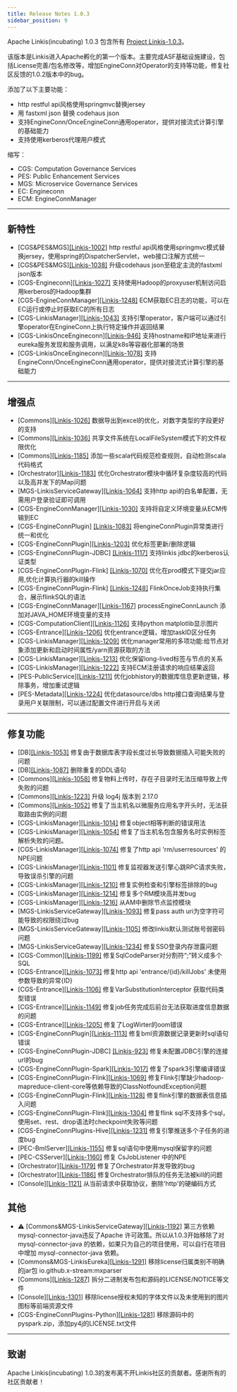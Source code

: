 ```yaml
---
title: Release Notes 1.0.3
sidebar_position: 9
--- 
```


Apache Linkis(incubating) 1.0.3 包含所有 [Project Linkis-1.0.3](https://github.com/apache/incubator-linkis/projects/13)。

该版本是Linkis进入Apache孵化的第一个版本。主要完成ASF基础设施建设，包括License完善/包名修改等，增加EngineConn对Operator的支持等功能，修复社区反馈的1.0.2版本中的bug。

添加了以下主要功能：
* http restful api风格使用springmvc替换jersey
* 用 fastxml json 替换 codehaus json
* 支持EngineConn/OnceEngineConn通用operator，提供对接流式计算引擎的基础能力
* 支持使用kerberos代理用户模式

缩写：
- CGS: Computation Governance Services
- PES: Public Enhancement Services
- MGS: Microservice Governance Services
- EC: Engineconn
- ECM: EngineConnManager
---

## 新特性

* \[CGS&PES&MGS][[Linkis-1002]](https://github.com/apache/incubator-linkis/pull/1002) http restful api风格使用springmvc模式替换jersey，使用spring的DispatcherServlet，web接口注解方式统一
* \[CGS&PES&MGS][[Linkis-1038]](https://github.com/apache/incubator-linkis/pull/1038) 升级codehaus json至稳定主流的fastxml json版本
* \[CGS-Engineconn][[Linkis-1027]](https://github.com/apache/incubator-linkis/pull/1027) 支持使用Hadoop的proxyuser机制访问启用kerberos的Hadoop集群
* \[CGS-EngineConnManager][[Linkis-1248]](https://github.com/apache/incubator-linkis/pull/1248) ECM获取EC日志的功能，可以在EC运行或停止时获取EC的所有日志
* \[CGS-LinkisManager][[Linkis-1043]](https://github.com/apache/incubator-linkis/pull/1043) 支持引擎operator，客户端可以通过引擎operator在EngineConn上执行特定操作并返回结果
* \[CGS-LinkisOnceEngineconn][[Linkis-946]](https://github.com/apache/incubator-linkis/pull/946) 支持hostname和IP地址来进行eureka服务发现和服务调用，以满足k8s等容器化部署的场景
* \[CGS-LinkisOnceEngineconn][[Linkis-1078]](https://github.com/apache/incubator-linkis/pull/1078) 支持EngineConn/OnceEngineConn通用operator，提供对接流式计算引擎的基础能力


---

## 增强点
* \[Commons][[Linkis-1026]](https://github.com/apache/incubator-linkis/pull/1026) 数据导出到excel的优化，对数字类型的字段更好的支持
* \[Commons][[Linkis-1036]](https://github.com/apache/incubator-linkis/pull/1036) 共享文件系统在LocalFileSystem模式下的文件权限优化
* \[Commons][[Linkis-1185]](https://github.com/apache/incubator-linkis/pull/1185) 添加一些scala代码规范检查规则，自动检测scala代码格式
* \[Orchestrator][[Linkis-1183]](https://github.com/apache/incubator-linkis/pull/1183) 优化Orchestrator模块中循环复杂度较高的代码以及高并发下的Map问题
* \[MGS-LinkisServiceGateway][[Linkis-1064]](https://github.com/apache/incubator-linkis/pull/1064) 支持http api的白名单配置，无需用户登录验证即可调用
* \[CGS-EngineConnManager][[Linkis-1030]](https://github.com/apache/incubator-linkis/pull/1030) 支持将自定义环境变量从ECM传输到EC
* \[CGS-EngineConnPlugin] [[Linkis-1083]](https://github.com/apache/incubator-linkis/pull/1083) 将engineConnPlugin异常类进行统一和优化
* \[CGS-EngineConnPlugin][[Linkis-1203]](https://github.com/apache/incubator-linkis/pull/1203) 优化标签更新/删除逻辑
* \[CGS-EngineConnPlugin-JDBC] [[Linkis-1117]](https://github.com/apache/incubator-linkis/pull/1117) 支持linkis jdbc的kerberos认证类型
* \[CGS-EngineConnPlugin-Flink] [[Linkis-1070]](https://github.com/apache/incubator-linkis/pull/1070) 优化在prod模式下提交jar应用,优化计算执行器的kill操作
* \[CGS-EngineConnPlugin-Flink] [[Linkis-1248]](https://github.com/apache/incubator-linkis/pull/1248) FlinkOnceJob支持执行集合，展示flinkSQL的语法
* \[CGS-EngineConnManager][[Linkis-1167]](https://github.com/apache/incubator-linkis/pull/1167) processEngineConnLaunch 添加对JAVA_HOME环境变量的支持
* \[CGS-ComputationClient][[Linkis-1126]](https://github.com/apache/incubator-linkis/pull/1126) 支持python matplotlib显示图片
* \[CGS-Entrance][[Linkis-1206]](https://github.com/apache/incubator-linkis/pull/1206) 优化entrance逻辑，增加taskID区分任务
* \[CGS-LinkisManager][[Linkis-1209]](https://github.com/apache/incubator-linkis/pull/1209) 优化manager常用的多项功能:给节点对象添加更新和启动时间属性/yarn资源获取的方法
* \[CGS-LinkisManager][[Linkis-1213]](https://github.com/apache/incubator-linkis/pull/1213) 优化保留long-lived标签与节点的关系
* \[CGS-LinkisManager][[Linkis-1222]](https://github.com/apache/incubator-linkis/pull/1222) 支持ECM注册请求的响应结果返回
* \[PES-PublicService][[Linkis-1211]](https://github.com/apache/incubator-linkis/pull/1211) 优化jobhistory的数据库信息更新逻辑，移除事务，增加重试逻辑
* \[PES-Metadata][[Linkis-1224]](https://github.com/apache/incubator-linkis/pull/1224) 优化datasource/dbs http接口查询结果与登录用户关联限制，可以通过配置文件进行开启与关闭

---
## 修复功能
* \[DB][[Linkis-1053]](https://github.com/apache/incubator-linkis/pull/1053) 修复由于数据库表字段长度过长导致数据插入可能失败的问题
* \[DB][[Linkis-1087]](https://github.com/apache/incubator-linkis/pull/1087) 删除重复的DDL语句
* \[Commons][[Linkis-1058]](https://github.com/apache/incubator-linkis/pull/1058) 修复物料上传时，存在子目录时无法压缩导致上传失败的问题
* \[Commons][[Linkis-1223]](https://github.com/apache/incubator-linkis/pull/1223) 升级 log4j 版本到 2.17.0
* \[Commons][[Linkis-1052]](https://github.com/apache/incubator-linkis/pull/1052) 修复了当主机名以微服务应用名字开头时，无法获取路由实例的问题
* \[CGS-LinkisManager][[Linkis-1014]](https://github.com/apache/incubator-linkis/pull/1014) 修复object相等判断的错误用法
* \[CGS-LinkisManager][[Linkis-1054]](https://github.com/apache/incubator-linkis/pull/1054) 修复了当主机名包含服务名时实例标签解析失败的问题。
* \[CGS-LinkisManager][[Linkis-1074]](https://github.com/apache/incubator-linkis/pull/1074) 修复了http api 'rm/userresources' 的NPE问题
* \[CGS-LinkisManager][[Linkis-1101]](https://github.com/apache/incubator-linkis/pull/1101) 修复监视器发送引擎心跳RPC请求失败，导致误杀引擎的问题
* \[CGS-LinkisManager][[Linkis-1210]](https://github.com/apache/incubator-linkis/pull/1210) 修复实例检查和引擎标签排除的bug
* \[CGS-LinkisManager][[Linkis-1214]](https://github.com/apache/incubator-linkis/pull/1214) 修复多个RM模块高并发bug
* \[CGS-LinkisManager][[Linkis-1216]](https://github.com/apache/incubator-linkis/pull/1216) 从AM中删除节点监控模块
* \[MGS-LinkisServiceGateway][[Linkis-1093]](https://github.com/apache/incubator-linkis/pull/1093) 修复pass auth uri为空字符可能导致的权限绕过bug
* \[MGS-LinkisServiceGateway][[Linkis-1105]](https://github.com/apache/incubator-linkis/pull/1105) 修改linkis默认测试账号弱密码问题
* \[MGS-LinkisServiceGateway][[Linkis-1234]](https://github.com/apache/incubator-linkis/pull/1234) 修复SSO登录内存泄露问题
* \[CGS-Common][[Linkis-1199]](https://github.com/apache/incubator-linkis/pull/1199) 修复SqlCodeParser对分割符“;”转义成多个SQL
* \[CGS-Entrance][[Linkis-1073]](https://github.com/apache/incubator-linkis/pull/1073) 修复http api 'entrance/{id}/killJobs' 未使用参数导致的异常{ID}
* \[CGS-Entrance][[Linkis-1106]](https://github.com/apache/incubator-linkis/pull/1106) 修复VarSubstitutionInterceptor 获取代码类型错误
* \[CGS-Entrance][[Linkis-1149]](https://github.com/apache/incubator-linkis/pull/1149) 修复job任务完成后前台无法获取进度信息数据的问题
* \[CGS-Entrance][[Linkis-1205]](https://github.com/apache/incubator-linkis/pull/1205) 修复了LogWirter的oom错误
* \[CGS-EngineConnPlugin][[Linkis-1113]](https://github.com/apache/incubator-linkis/pull/1113) 修复bml资源数据记录更新时sql语句错误
* \[CGS-EngineConnPlugin-JDBC] [[Linkis-923]](https://github.com/apache/incubator-linkis/pull/923) 修复未配置JDBC引擎的连接url的bug
* \[CGS-EngineConnPlugin-Spark][[Linkis-1017]](https://github.com/apache/incubator-linkis/pull/1017) 修复了spark3引擎编译错误
* \[CGS-EngineConnPlugin-Flink][[Linkis-1069]](https://github.com/apache/incubator-linkis/pull/1069) 修复Flink引擎缺少hadoop-mapreduce-client-core等依赖导致的ClassNotfoundException问题
* \[CGS-EngineConnPlugin-Flink][[Linkis-1128]](https://github.com/apache/incubator-linkis/pull/1129) 修复flink引擎的数据表信息插入问题
* \[CGS-EngineConnPlugin-Flink][[Linkis-1304]](https://github.com/apache/incubator-linkis/pull/1304) 修复flink sql不支持多个sql，使用set、rest、drop语法时checkpoint失败等问题
* \[CGS-EngineConnPlugins-Hive][[Linkis-1231]](https://github.com/apache/incubator-linkis/pull/1231) 修复引擎推送多个子任务的进度bug
* \[PEC-BmlServer][[Linkis-1155]](https://github.com/apache/incubator-linkis/pull/1155) 修复sql语句中使用mysql保留字的问题
* \[PEC-CSServer][[Linkis-1160]](https://github.com/apache/incubator-linkis/pull/1160) 修复 CsJobListener 中的NPE
* \[Orchestrator][[Linkis-1179]](https://github.com/apache/incubator-linkis/pull/1179) 修复了Orchestrator并发导致的bug
* \[Orchestrator][[Linkis-1186]](https://github.com/apache/incubator-linkis/pull/1186) 修复Orchestrator排队的任务无法被kill的问题
* \[Console][[Linkis-1121]](https://github.com/apache/incubator-linkis/pull/1121) 从当前请求中获取协议，删除'http'的硬编码方式

## 其他
*  ⚠ \[Commons&MGS-LinkisServiceGateway][[Linkis-1192]](https://github.com/apache/incubator-linkis/pull/1092) 第三方依赖mysql-connector-java违反了Apache 许可政策。所以从1.0.3开始移除了对 mysql-connector-java 的依赖，如果只为自己的项目使用，可以自行在项目中增加 mysql-connector-java 依赖。
* \[Commons&MGS-LinkisEureka][[Linkis-1291]](https://github.com/apache/incubator-linkis/pull/1291) 移除license归属类别不明确的jar包 io.github.x-stream:mxparser 
* \[Commons][[Linkis-1287]](https://github.com/apache/incubator-linkis/pull/1287) 拆分二进制发布包和源码的LICENSE/NOTICE等文件
* \[Console][[Linkis-1301]](https://github.com/apache/incubator-linkis/pull/1301) 移除license授权未知的字体文件以及未使用到的图片图标等前端资源文件
* \[CGS-EngineConnPlugins-Python][[Linkis-1281]](https://github.com/apache/incubator-linkis/pull/1281) 移除源码中的pyspark.zip，添加py4j的LICENSE.txt文件

---------

## 致谢
Apache Linkis(incubating) 1.0.3的发布离不开Linkis社区的贡献者。感谢所有的社区贡献者！